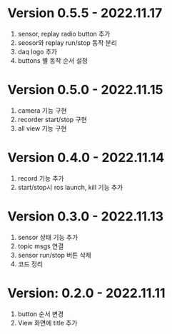 # Version 0.5.5 - 2022.11.17
1. sensor, replay radio button 추가
2. seosor와 replay run/stop 동작 분리
3. daq logo 추가
4. buttons 별 동작 순서 설정

# Version 0.5.0 - 2022.11.15
1. camera 기능 구현
2. recorder start/stop 구현
3. all view 기능 구현


# Version 0.4.0 - 2022.11.14
1. record 기능 추가
2. start/stop시 ros launch, kill 기능 추가


# Version 0.3.0 - 2022.11.13
1. sensor 상태 기능 추가
2. topic msgs 연결
3. sensor run/stop 버튼 삭제
4. 코드 정리

# Version: 0.2.0 - 2022.11.11
1. button 순서 변경
2. View 화면에 title 추가

